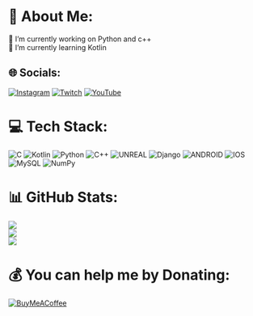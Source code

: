 # 💫 About Me:
🔭 I’m currently working on Python and c++<br>🌱 I’m currently learning Kotlin


## 🌐 Socials:
[![Instagram](https://img.shields.io/badge/Instagram-%23E4405F.svg?logo=Instagram&logoColor=white)](https://instagram.com/Haeydraa) [![Twitch](https://img.shields.io/badge/Twitch-%239146FF.svg?logo=Twitch&logoColor=white)](https://twitch.tv/Haeydraa) [![YouTube](https://img.shields.io/badge/YouTube-%23FF0000.svg?logo=YouTube&logoColor=white)](https://youtube.com/@Haeydraa) 

# 💻 Tech Stack:
![C](https://img.shields.io/badge/c-%2300599C.svg?style=for-the-badge&logo=c&logoColor=white) ![Kotlin](https://img.shields.io/badge/kotlin-%230095D5.svg?style=for-the-badge&logo=kotlin&logoColor=white) ![Python](https://img.shields.io/badge/python-3670A0?style=for-the-badge&logo=python&logoColor=ffdd54) ![C++](https://img.shields.io/badge/c++-%2300599C.svg?style=for-the-badge&logo=c%2B%2B&logoColor=white) ![UNREAL](https://img.shields.io/badge/unreal-%2320232a.svg?style=for-the-badge&logo=unreal-engine&logoColor=white) ![Django](https://img.shields.io/badge/django-%23092E20.svg?style=for-the-badge&logo=django&logoColor=white) ![ANDROID](https://img.shields.io/badge/android-%2320232a.svg?style=for-the-badge&logo=android&logoColor=%a4c639) ![IOS](https://img.shields.io/badge/IOS-%2320232a.svg?style=for-the-badge&logo=apple&logoColor=white) ![MySQL](https://img.shields.io/badge/mysql-%2300f.svg?style=for-the-badge&logo=mysql&logoColor=white) ![NumPy](https://img.shields.io/badge/numpy-%23013243.svg?style=for-the-badge&logo=numpy&logoColor=white)
# 📊 GitHub Stats:
![](https://github-readme-stats.vercel.app/api?username=Haeydra&theme=react&hide_border=false&include_all_commits=false&count_private=false)<br/>
![](https://github-readme-streak-stats.herokuapp.com/?user=Haeydra&theme=react&hide_border=false)<br/>
![](https://github-readme-stats.vercel.app/api/top-langs/?username=Haeydra&theme=react&hide_border=false&include_all_commits=false&count_private=false&layout=compact)

# 💰 You can help me by Donating:
[![BuyMeACoffee](https://img.shields.io/badge/Buy%20Me%20a%20Coffee-ffdd00?style=for-the-badge&logo=buy-me-a-coffee&logoColor=black)](https://buymeacoffee.com/Haeydra)

<!-- Proudly created with GPRM ( https://gprm.itsvg.in ) -->
